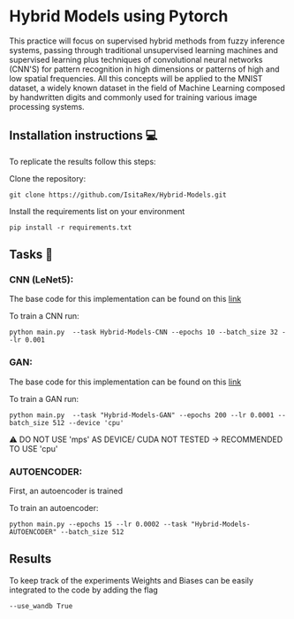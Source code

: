 # Hybrid Models using Pytorch
 
This practice will focus on supervised hybrid methods from fuzzy inference systems, passing through traditional unsupervised learning machines and supervised learning plus techniques of convolutional neural networks (CNN'S) for pattern recognition in high dimensions or patterns of high and low spatial frequencies. All this concepts will be applied to the MNIST dataset, a widely known dataset in the field of Machine Learning composed by  handwritten digits and commonly used for training various image processing systems.

## Installation instructions :computer:
To replicate the results follow this steps:

Clone the repository:
```
git clone https://github.com/IsitaRex/Hybrid-Models.git
```

Install the requirements list on your environment 
```
pip install -r requirements.txt
```
## Tasks  :crystal_ball:

### CNN (LeNet5):
The base code for this implementation can be found on this [link](https://towardsdatascience.com/implementing-yann-lecuns-lenet-5-in-pytorch-5e05a0911320)

To train a CNN run:

```
python main.py  --task Hybrid-Models-CNN --epochs 10 --batch_size 32 --lr 0.001
```
### GAN:
The base code for this implementation can be found on this [link](https://debuggercafe.com/vanilla-gan-pytorch/)

To train a GAN run:

```
python main.py  --task "Hybrid-Models-GAN" --epochs 200 --lr 0.0001 --batch_size 512 --device 'cpu'
```
:warning: DO NOT USE 'mps' AS DEVICE/ CUDA NOT TESTED -> RECOMMENDED TO USE 'cpu'

### AUTOENCODER:
First, an autoencoder is trained 

To train an autoencoder: 

```
python main.py --epochs 15 --lr 0.0002 --task "Hybrid-Models-AUTOENCODER" --batch_size 512
```
## Results
To keep track of the experiments Weights and Biases can be easily integrated to the code by adding the flag
```
--use_wandb True
```
